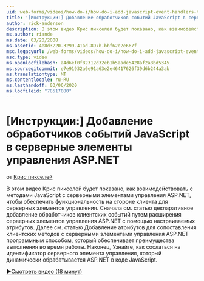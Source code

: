 ```yaml
---
uid: web-forms/videos/how-do-i/how-do-i-add-javascript-event-handlers-to-aspnet-server-controls
title: '[Инструкции:] Добавление обработчиков событий JavaScript в серверные элементы управления ASP.NET | Документация Майкрософт'
author: rick-anderson
description: В этом видео Крис пикселей будет показано, как взаимодействовать с методами JavaScript с серверными элементами управления ASP.NET, чтобы обеспечить функциональность на стороне клиента для отправки сервера...
ms.author: riande
ms.date: 03/20/2008
ms.assetid: 4e8d3220-3299-41ad-897b-bbf62e2e667f
msc.legacyurl: /web-forms/videos/how-do-i/how-do-i-add-javascript-event-handlers-to-aspnet-server-controls
msc.type: video
ms.openlocfilehash: a4d6ef0f82312d32eb1b5aade5428af2a8bd5345
ms.sourcegitcommit: e7e91932a6e91a63e2e46417626f39d6b244a3ab
ms.translationtype: MT
ms.contentlocale: ru-RU
ms.lasthandoff: 03/06/2020
ms.locfileid: "78517080"
---
```

# <a name="how-do-i-add-javascript-event-handlers-to-aspnet-server-controls"></a>[Инструкции:] Добавление обработчиков событий JavaScript в серверные элементы управления ASP.NET

от [Крис пикселей](https://twitter.com/chrispels)

В этом видео Крис пикселей будет показано, как взаимодействовать с методами JavaScript с серверными элементами управления ASP.NET, чтобы обеспечить функциональность на стороне клиента для серверных элементов управления. Сначала см. статью декларативное добавление обработчиков клиентских событий путем расширения серверных элементов управления ASP.NET с помощью настраиваемых атрибутов. Далее см. статью Добавление атрибутов для сопоставления клиентских методов с серверными элементами управления ASP.NET программным способом, который обеспечивает преимущества выполнения во время работы. Наконец, Узнайте, как сослаться на идентификатор серверного элемента управления, который динамически обрабатывается ASP.NET в коде JavaScript.

[&#9654;Смотреть видео (18 минут)](https://channel9.msdn.com/Blogs/ASP-NET-Site-Videos/how-do-i-add-javascript-event-handlers-to-aspnet-server-controls)
